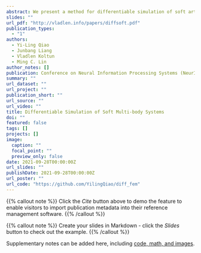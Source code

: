 ```yaml
---
abstract: We present a method for differentiable simulation of soft articulated bodies. Our work enables the integration of differentiable physical dynamics into gradient-based pipelines. We develop a top-down matrix assembly algorithm within Projective Dynamics and derive a generalized dry friction model for soft continuum using a new matrix splitting strategy. We derive a differentiable control framework for soft articulated bodies driven by muscles, joint torques, or pneumatic tubes. The experiments demonstrate that our designs make soft body simulation more stable and realistic compared to other frameworks. Our method accelerates the solution of system identification problems by more than an order of magnitude, and enables efficient gradient-based learning of motion control with soft robots.
slides: ""
url_pdf: "http://vladlen.info/papers/diffsoft.pdf"
publication_types:
  - "1"
authors:
  - Yi-Ling Qiao
  - Junbang Liang
  - Vladlen Koltun
  - Ming C. Lin
author_notes: []
publication: Conference on Neural Information Processing Systems (NeurIPS 2021)
summary: ""
url_dataset: ""
url_project: ""
publication_short: ""
url_source: ""
url_video: ""
title: Differentiable Simulation of Soft Multi-body Systems
doi: ""
featured: false
tags: []
projects: []
image:
  caption: ""
  focal_point: ""
  preview_only: false
date: 2021-09-28T00:00:00Z
url_slides: ""
publishDate: 2021-09-28T00:00:00Z
url_poster: ""
url_code: "https://github.com/YilingQiao/diff_fem"
---
```


{{% callout note %}}
Click the *Cite* button above to demo the feature to enable visitors to import publication metadata into their reference management software.
{{% /callout %}}

{{% callout note %}}
Create your slides in Markdown - click the *Slides* button to check out the example.
{{% /callout %}}

Supplementary notes can be added here, including [code, math, and images](https://wowchemy.com/docs/writing-markdown-latex/).
